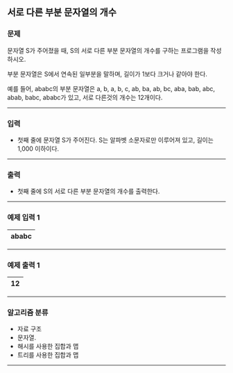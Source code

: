 서로 다른 부분 문자열의 개수
-------------
### 문제

문자열 S가 주어졌을 때, S의 서로 다른 부분 문자열의 개수를 구하는 프로그램을 작성하시오.

부분 문자열은 S에서 연속된 일부분을 말하며, 길이가 1보다 크거나 같아야 한다.

예를 들어, ababc의 부분 문자열은 a, b, a, b, c, ab, ba, ab, bc, aba, bab, abc, abab, babc, ababc가 있고, 서로 다른것의 개수는 12개이다.

- - -

### 입력
* 첫째 줄에 문자열 S가 주어진다. S는 알파벳 소문자로만 이루어져 있고, 길이는 1,000 이하이다.

- - -

### 출력
* 첫째 줄에 S의 서로 다른 부분 문자열의 개수를 출력한다.

- - -

### 예제 입력 1
|ababc|
|:---|

- - -

### 예제 출력 1
|12|
|:---|

- - -

### 알고리즘 분류
* 자료 구조
* 문자열.
* 해시를 사용한 집합과 맵
* 트리를 사용한 집합과 맵

- - -